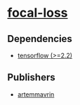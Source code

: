 # [focal-loss](https://pypi.org/project/focal-loss)

## Dependencies
- [tensorflow (>=2.2)](packages/t/tensorflow.md)



## Publishers
- [artemmavrin](https://pypi.org/user/artemmavrin)

